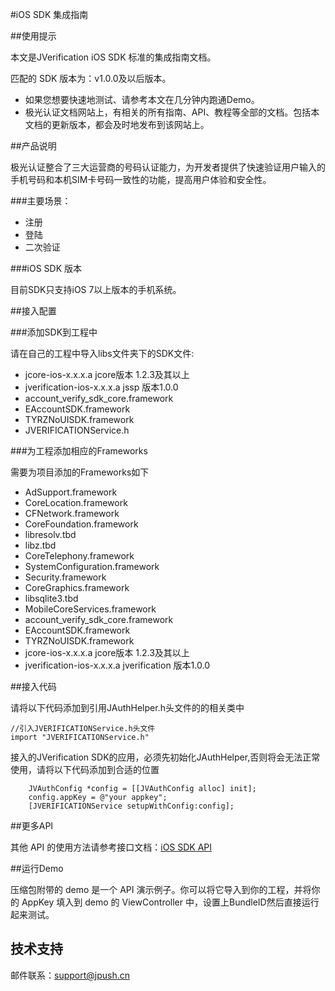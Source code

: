 #iOS SDK 集成指南

##使用提示

本文是JVerification iOS SDK 标准的集成指南文档。

匹配的 SDK 版本为：v1.0.0及以后版本。

+ 如果您想要快速地测试、请参考本文在几分钟内跑通Demo。
+ 极光认证文档网站上，有相关的所有指南、API、教程等全部的文档。包括本文档的更新版本，都会及时地发布到该网站上。

##产品说明

极光认证整合了三大运营商的号码认证能力，为开发者提供了快速验证用户输入的手机号码和本机SIM卡号码一致性的功能，提高用户体验和安全性。

###主要场景：

* 注册
* 登陆
* 二次验证

###iOS SDK 版本

目前SDK只支持iOS 7以上版本的手机系统。

##接入配置

###添加SDK到工程中

请在自己的工程中导入libs文件夹下的SDK文件:
* jcore-ios-x.x.x.a  jcore版本 1.2.3及其以上
* jverification-ios-x.x.x.a  jssp 版本1.0.0
* account_verify_sdk_core.framework
* EAccountSDK.framework
* TYRZNoUISDK.framework
* JVERIFICATIONService.h

###为工程添加相应的Frameworks

需要为项目添加的Frameworks如下

* AdSupport.framework
* CoreLocation.framework
* CFNetwork.framework
* CoreFoundation.framework
* libresolv.tbd
* libz.tbd
* CoreTelephony.framework
* SystemConfiguration.framework
* Security.framework
* CoreGraphics.framework
* libsqlite3.tbd
* MobileCoreServices.framework
* account_verify_sdk_core.framework
* EAccountSDK.framework
* TYRZNoUISDK.framework
* jcore-ios-x.x.x.a  jcore版本 1.2.3及其以上
* jverification-ios-x.x.x.a  jverification 版本1.0.0

##接入代码

请将以下代码添加到引用JAuthHelper.h头文件的的相关类中

~~~
//引入JVERIFICATIONService.h头文件
import "JVERIFICATIONService.h"
~~~

接入的JVerification SDK的应用，必须先初始化JAuthHelper,否则将会无法正常使用，请将以下代码添加到合适的位置

~~~
    JVAuthConfig *config = [[JVAuthConfig alloc] init];
    config.appKey = @"your appkey";
    [JVERIFICATIONService setupWithConfig:config];
~~~

##更多API

其他 API 的使用方法请参考接口文档：[iOS SDK API](../ios_api)

##运行Demo

压缩包附带的 demo 是一个 API 演示例子。你可以将它导入到你的工程，并将你的
AppKey 填入到 demo 的 ViewController 中，设置上BundleID然后直接运行起来测试。

## 技术支持

邮件联系：[support&#64;jpush.cn](mailto:support&#64;jpush.cn)
